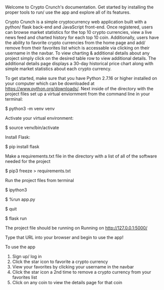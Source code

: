 Welcome to Crypto Crunch's documentation. Get started by installing the proper tools to run/ use the app and explore all of its features. 

Crypto Crunch is a simple cryptocurrency web application built with a python/ flask back-end and JavaScript front-end. Once registered, users can browse market statistics for the top 10 crypto currencies, view a live news feed and charted history for each top 10 coin. Additionally, users have the ability to favorite crypto currencies from the home page and add/ remove from their favorites list which is accessable via clicking on their username in the navbar. To view charting & additional details about any project simply click on the desired table row to view additional details. The additional details page displays a 30-day historical price chart along with simple market statistics about each crypto currency. 

To get started, make sure that you have Python 2.7.16 or higher installed on your computer which can be downloaded at https://www.python.org/downloads/. Next inside of the directory with the project files set up a virtual enviornment from the command line in your terminal:

$ python3 -m venv venv

Activate your virtual environment:

$ source venv/bin/activate

Install Flask: 

$ pip install flask 

Make a requirements.txt file in the directory with a list of all of the software needed for the project

$ pip3 freeze > requirements.txt

Run the project files from terminal 

$ ipython3

$ %run app.py

$ quit 

$ flask run

The project file should be running on Running on http://127.0.0.1:5000/

Type that URL into your browser and begin to use the app! 

To use the app 
1. Sign up/ log in
2. Click the star icon to favorite a crypto currency
3. View your favorites by clicking your username in the navbar 
4. Click the star icon a 2nd time to remove a crypto currency from your favorites list 
5. Click on any coin to view the details page for that coin






